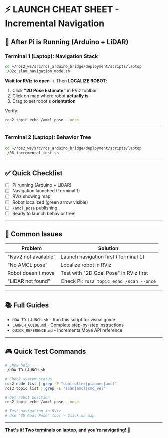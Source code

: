 # ⚡ LAUNCH CHEAT SHEET - Incremental Navigation

## 🎯 After Pi is Running (Arduino + LiDAR)

### **Terminal 1 (Laptop): Navigation Stack**

```bash
cd ~/ros2_ws/src/ros_arduino_bridge/deployment/scripts/laptop
./02c_slam_navigation_mode.sh
```

**Wait for RViz to open** → Then **LOCALIZE ROBOT**:

1. Click **"2D Pose Estimate"** in RViz toolbar
2. Click on map where robot **actually is**
3. Drag to set robot's **orientation**

Verify:

```bash
ros2 topic echo /amcl_pose --once
```

---

### **Terminal 2 (Laptop): Behavior Tree**

```bash
cd ~/ros2_ws/src/ros_arduino_bridge/deployment/scripts/laptop
./06_incremental_test.sh
```

---

## ✅ Quick Checklist

- [ ] Pi running (Arduino + LiDAR)
- [ ] Navigation launched (Terminal 1)
- [ ] RViz showing map
- [ ] Robot localized (green arrow visible)
- [ ] `/amcl_pose` publishing
- [ ] Ready to launch behavior tree!

---

## 🚨 Common Issues

| Problem              | Solution                                 |
| -------------------- | ---------------------------------------- |
| "Nav2 not available" | Launch navigation first (Terminal 1)     |
| "No AMCL pose"       | Localize robot in RViz                   |
| Robot doesn't move   | Test with "2D Goal Pose" in RViz first   |
| "LiDAR not found"    | Check Pi: `ros2 topic echo /scan --once` |

---

## 📚 Full Guides

- `HOW_TO_LAUNCH.sh` - Run this script for visual guide
- `LAUNCH_GUIDE.md` - Complete step-by-step instructions
- `QUICK_REFERENCE.md` - IncrementalMove API reference

---

## 🎮 Quick Test Commands

```bash
# Show help
./HOW_TO_LAUNCH.sh

# Check system status
ros2 node list | grep -E "controller|planner|amcl"
ros2 topic list | grep -E "scan|amcl|cmd_vel"

# Get robot position
ros2 topic echo /amcl_pose --once

# Test navigation in RViz
# Use "2D Goal Pose" tool → Click on map
```

---

**That's it! Two terminals on laptop, and you're navigating! 🚀**
